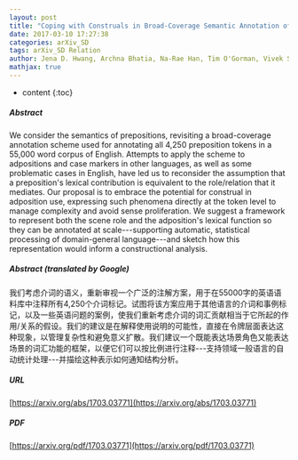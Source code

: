 ```yaml
---
layout: post
title: "Coping with Construals in Broad-Coverage Semantic Annotation of Adpositions"
date: 2017-03-10 17:27:38
categories: arXiv_SD
tags: arXiv_SD Relation
author: Jena D. Hwang, Archna Bhatia, Na-Rae Han, Tim O'Gorman, Vivek Srikumar, Nathan Schneider
mathjax: true
---
```


* content
{:toc}

##### Abstract
We consider the semantics of prepositions, revisiting a broad-coverage annotation scheme used for annotating all 4,250 preposition tokens in a 55,000 word corpus of English. Attempts to apply the scheme to adpositions and case markers in other languages, as well as some problematic cases in English, have led us to reconsider the assumption that a preposition's lexical contribution is equivalent to the role/relation that it mediates. Our proposal is to embrace the potential for construal in adposition use, expressing such phenomena directly at the token level to manage complexity and avoid sense proliferation. We suggest a framework to represent both the scene role and the adposition's lexical function so they can be annotated at scale---supporting automatic, statistical processing of domain-general language---and sketch how this representation would inform a constructional analysis.

##### Abstract (translated by Google)
我们考虑介词的语义，重新审视一个广泛的注解方案，用于在55000字的英语语料库中注释所有4,250个介词标记。试图将该方案应用于其他语言的介词和事例标记，以及一些英语问题的案例，使我们重新考虑介词的词汇贡献相当于它所起的作用/关系的假设。我们的建议是在解释使用说明的可能性，直接在令牌层面表达这种现象，以管理复杂性和避免意义扩散。我们建议一个既能表达场景角色又能表达场景的词汇功能的框架，以便它们可以按比例进行注释---支持领域一般语言的自动统计处理---并描绘这种表示如何通知结构分析。

##### URL
[https://arxiv.org/abs/1703.03771](https://arxiv.org/abs/1703.03771)

##### PDF
[https://arxiv.org/pdf/1703.03771](https://arxiv.org/pdf/1703.03771)


